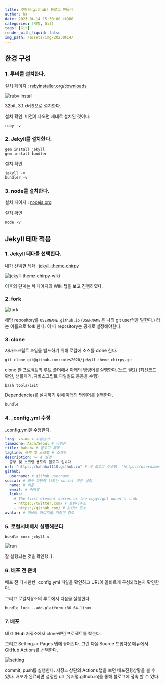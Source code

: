 ```yaml
---
title: 깃허브(github) 블로그 만들기
author: ha
date: 2023-06-14 15:30:00 +0900
categories: [개발, Git]
tags: [Git]
render_with_liquid: false
img_path: /assets/img/20230614/
---
```


## 환경 구성

### 1. 루비를 설치한다.

설치 페이지 : [rubyinstaller.org/downloads](https://rubyinstaller.org/downloads/)

![ruby install](ruby_install.PNG)

32bit, 3.1.x버전으로 설치한다.

설치 확인. 버전이 나오면 제대로 설치된 것이다.

```shell
ruby -v
```

### 2. Jekyll를 설치한다.

```shell
gem install jekyll
gem install bundler
```

설치 확인

```shell
jekyll -v
bundler -v
```

### 3. node를 설치한다.

설치 페이지 : [nodejs.org](https://nodejs.org/ko)

설치 확인

```shell
node -v
```

## Jekyll 테마 적용

### 1. Jekyll 테마를 선택한다.

내가 선택한 테마 : [jekyll-theme-chirpy](https://github.com/cotes2020/jekyll-theme-chirpy/)

![jekyll-theme-chirpy-wiki](jekyll-theme-chirpy-wiki.PNG)

이후의 단계는 위 페이지의 Wiki 탭을 보고 진행하였다.

### 2. fork

![fork](fork.PNG)

해당 repository를 `USERNAME.github.io` (`USERNAME` 은 나의 git user명을 말한다.) 라는 이름으로 fork 한다.
이 때 repository는 공개로 설정해야한다.

### 3. clone

자바스크립트 파일을 빌드하기 위해 로컬에 소스를 clone 한다.

```shell
git clone git@github.com:cotes2020/jekyll-theme-chirpy.git
```

clone 한 프로젝트의 루트 폴더에서 아래의 명령어를 실행한다.(노드 필요)
(최신코드 확인, 샘플제거, 자바스크립트 파일빌드 등등을 수행)

```shell
bash tools/init
```

Dependencies를 설치하기 위해 아래의 명령어를 실행한다.

```shell
bundle
```

### 4. \_config.yml 수정

\_config.yml을 수정한다.

```yaml
lang: ko-KR # 사용언어
timezone: Asia/Seoul # 타임존
title: hahaha # 블로그 제목
tagline: 공부 및 스크랩 # 소제목
description: >- # 설명
  공부 및 스크랩 용도의 블로그 입니다.
url: "https://hahaha1110.github.io" # 내 블로그 주소명  'https://username.github.io' 이런 형태로 써야함
github:
  username: # github username
social: # 좌측 하단에 나오는 social 버튼 설정
  name: # 이름
  email: # 이메일
  links:
    # The first element serves as the copyright owner's link
    - https://twitter.com/ # 트위터주소
    - https://github.com/ # 깃허브 주소
avatar: # 아바타 이미지를 저장한 경로
```

### 5. 로컬서버에서 실행해본다

```shell
bundle exec jekyll s
```

![run](bundleExec.png)

잘 실행되는 것을 확인했다.

### 6. 배포 전 준비

배포 전 다시한번 \_config.yml 파일을 확인하고 URL이 올바르게 구성되었는지 확인한다.

그리고 로컬저장소의 루트에서 다음을 실행한다.

```shell
bundle lock --add-platform x86_64-linux
```

### 7. 배포

내 GitHub 저장소에서 clone했던 프로젝트를 찾는다.

그리고 Settings > Pages 탭에 들어간다.
그런 다음 Source 드롭다운 메뉴에서 GitHub Actions를 선택한다.

![setting](setting.png)

commit, push를 실행한다.
저장소 상단의 Actions 탭을 보면 배포진행상황을 볼 수 있다.
배포가 완료되면 설정한 url (유저명.github.io)를 통해 블로그에 접속 할 수 있다.
